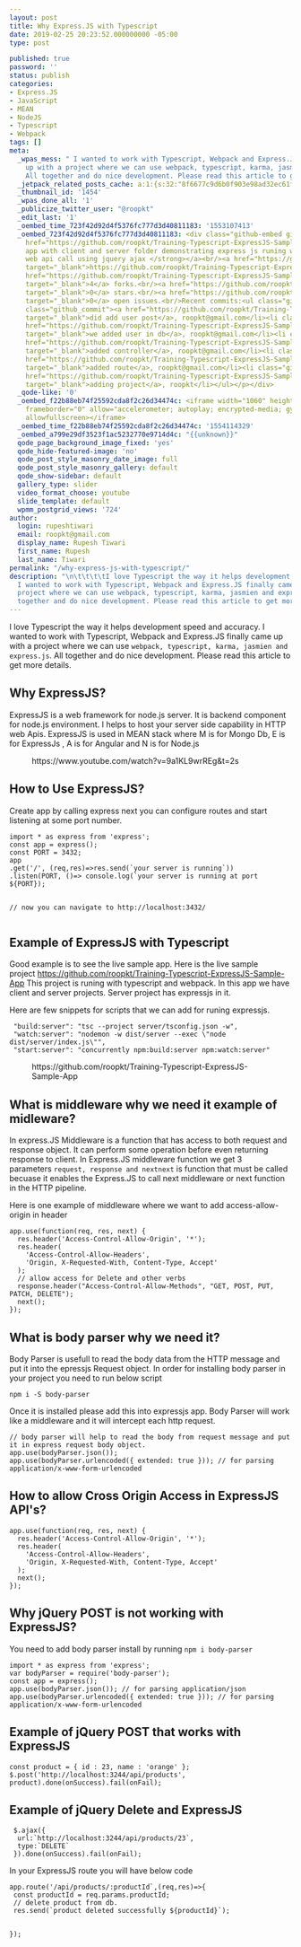 ```yaml
---
layout: post
title: Why Express.JS with Typescript
date: 2019-02-25 20:23:52.000000000 -05:00
type: post

published: true
password: ''
status: publish
categories:
- Express.JS
- JavaScript
- MEAN
- NodeJS
- Typescript
- Webpack
tags: []
meta:
  _wpas_mess: " I wanted to work with Typescript, Webpack and Express.JS finally came
    up with a project where we can use webpack, typescript, karma, jasmien and express.js.
    All together and do nice development. Please read this article to get more details."
  _jetpack_related_posts_cache: a:1:{s:32:"8f6677c9d6b0f903e98ad32ec61f8deb";a:2:{s:7:"expires";i:1610906536;s:7:"payload";a:3:{i:0;a:1:{s:2:"id";i:775;}i:1;a:1:{s:2:"id";i:1021;}i:2;a:1:{s:2:"id";i:493;}}}}
  _thumbnail_id: '1454'
  _wpas_done_all: '1'
  _publicize_twitter_user: "@roopkt"
  _edit_last: '1'
  _oembed_time_723f42d92d4f5376fc777d3d40811183: '1553107413'
  _oembed_723f42d92d4f5376fc777d3d40811183: <div class="github-embed github-embed-repository"><p><a
    href="https://github.com/roopkt/Training-Typescript-ExpressJS-Sample-App" target="_blank"><strong>Sample
    app with client and server folder demonstrating express js runing web api and
    web api call using jquery ajax </strong></a><br/><a href="https://github.com/roopkt/Training-Typescript-ExpressJS-Sample-App"
    target="_blank">https://github.com/roopkt/Training-Typescript-ExpressJS-Sample-App</a><br/><a
    href="https://github.com/roopkt/Training-Typescript-ExpressJS-Sample-App/network"
    target="_blank">4</a> forks.<br/><a href="https://github.com/roopkt/Training-Typescript-ExpressJS-Sample-App/stargazers"
    target="_blank">0</a> stars.<br/><a href="https://github.com/roopkt/Training-Typescript-ExpressJS-Sample-App/issues"
    target="_blank">0</a> open issues.<br/>Recent commits:<ul class="github_commits"><li
    class="github_commit"><a href="https://github.com/roopkt/Training-Typescript-ExpressJS-Sample-App/commit/a821fb78835845aacfdd25e392428fbf8416b096"
    target="_blank">did add user post</a>, roopkt@gmail.com</li><li class="github_commit"><a
    href="https://github.com/roopkt/Training-Typescript-ExpressJS-Sample-App/commit/fcfd60c0a45e1b8c099d53a00d310f28bb28ce51"
    target="_blank">we added user in db</a>, roopkt@gmail.com</li><li class="github_commit"><a
    href="https://github.com/roopkt/Training-Typescript-ExpressJS-Sample-App/commit/2a1be851d8fabc8165c53bd9fad90640f9a3ec00"
    target="_blank">added controller</a>, roopkt@gmail.com</li><li class="github_commit"><a
    href="https://github.com/roopkt/Training-Typescript-ExpressJS-Sample-App/commit/cd46b566a0d85a2f9c39d008467641258b9ff880"
    target="_blank">added route</a>, roopkt@gmail.com</li><li class="github_commit"><a
    href="https://github.com/roopkt/Training-Typescript-ExpressJS-Sample-App/commit/240b2f3417f86f2901e7fadf843f1c3feb068e34"
    target="_blank">adding project</a>, roopkt</li></ul></p></div>
  _qode-like: '0'
  _oembed_f22b88eb74f25592cda8f2c26d34474c: <iframe width="1060" height="596" src="https://www.youtube.com/embed/9a1KL9wrREg?start=2&feature=oembed"
    frameborder="0" allow="accelerometer; autoplay; encrypted-media; gyroscope; picture-in-picture"
    allowfullscreen></iframe>
  _oembed_time_f22b88eb74f25592cda8f2c26d34474c: '1554114329'
  _oembed_a799e29df3523f1ac5232770e9714d4c: "{{unknown}}"
  qode_page_background_image_fixed: 'yes'
  qode_hide-featured-image: 'no'
  qode_post_style_masonry_date_image: full
  qode_post_style_masonry_gallery: default
  qode_show-sidebar: default
  gallery_type: slider
  video_format_choose: youtube
  slide_template: default
  wpmm_postgrid_views: '724'
author:
  login: rupeshtiwari
  email: roopkt@gmail.com
  display_name: Rupesh Tiwari
  first_name: Rupesh
  last_name: Tiwari
permalink: "/why-express-js-with-typescript/"
description: "\n\t\t\t\tI love Typescript the way it helps development speed and accuracy.
  I wanted to work with Typescript, Webpack and Express.JS finally came up with a
  project where we can use webpack, typescript, karma, jasmien and express.js. All
  together and do nice development. Please read this article to get more details.\t\t"
---
```

<p><!-- wp:paragraph --></p>
<p>I love Typescript the way it helps development speed and accuracy. I wanted to work with Typescript, Webpack and Express.JS finally came up with a project where we can use <code>webpack, typescript, karma, jasmien and express.js</code>. All together and do nice development. Please read this article to get more details.</p>
<p><!-- /wp:paragraph --></p>
<p><!-- wp:heading --></p>
<h2>Why ExpressJS?</h2>
<p><!-- /wp:heading --></p>
<p><!-- wp:paragraph --></p>
<p>ExpressJS is a web framework for node.js server. It is backend component for node.js environment. I helps to host your server side capability in HTTP web Apis. ExpressJS is used in MEAN stack where M is for Mongo Db, E is for ExpressJs , A is for Angular and N is for Node.js</p>
<p><!-- /wp:paragraph --></p>
<p><!-- wp:core-embed/youtube {"url":"https://www.youtube.com/watch?v=9a1KL9wrREg\u0026t=2s","type":"video","providerNameSlug":"youtube","className":"wp-embed-aspect-16-9 wp-has-aspect-ratio"} --></p>
<figure class="wp-block-embed-youtube wp-block-embed is-type-video is-provider-youtube wp-embed-aspect-16-9 wp-has-aspect-ratio">
<div class="wp-block-embed__wrapper">
https://www.youtube.com/watch?v=9a1KL9wrREg&amp;t=2s
</div>
</figure>
<p><!-- /wp:core-embed/youtube --></p>
<p><!-- wp:heading --></p>
<h2><a href="https://gist.github.com/roopkt/337d5c701d9c86716057c3ff336e8fb3#how-to-use-expressjs"></a>How to Use ExpressJS?</h2>
<p><!-- /wp:heading --></p>
<p><!-- wp:paragraph --></p>
<p>Create app by calling express next you can configure routes and start listening at some port number.</p>
<p><!-- /wp:paragraph --></p>
<p><!-- wp:code --></p>
<pre class="wp-block-code"><code>import * as express from 'express';
const app = express();
const PORT = 3432;
app
.get('/', (req,res)=>res.send(`your server is running`))
.listen(PORT, ()=> console.log(`your server is running at port ${PORT});

// now you can navigate to http://localhost:3432/
</code></pre>
<p><!-- /wp:code --></p>
<p><!-- wp:heading --></p>
<h2><a href="https://gist.github.com/roopkt/337d5c701d9c86716057c3ff336e8fb3#example-of-expressjs-with-typescript"></a>Example of ExpressJS with Typescript</h2>
<p><!-- /wp:heading --></p>
<p><!-- wp:paragraph --></p>
<p>Good example is to see the live sample app. Here is the live sample project&nbsp;<a href="https://github.com/roopkt/Training-Typescript-ExpressJS-Sample-App">https://github.com/roopkt/Training-Typescript-ExpressJS-Sample-App</a>&nbsp;This project is runing with typescript and webpack. In this app we have client and server projects. Server project has expressjs in it.</p>
<p><!-- /wp:paragraph --></p>
<p><!-- wp:paragraph --></p>
<p><!-- /wp:paragraph --></p>
<p><!-- wp:paragraph --></p>
<p>Here are few snippets for scripts that we can add for runing expressjs.</p>
<p><!-- /wp:paragraph --></p>
<p><!-- wp:code --></p>
<pre class="wp-block-code"><code> "build:server": "tsc --project server/tsconfig.json -w",
 "watch:server": "nodemon -w dist/server --exec \"node dist/server/index.js\"",
 "start:server": "concurrently npm:build:server npm:watch:server"
</code></pre>
<p><!-- /wp:code --></p>
<p><!-- wp:embed {"url":"https://github.com/roopkt/Training-Typescript-ExpressJS-Sample-App","type":"rich","providerNameSlug":""} --></p>
<figure class="wp-block-embed is-type-rich">
<div class="wp-block-embed__wrapper">
https://github.com/roopkt/Training-Typescript-ExpressJS-Sample-App
</div>
</figure>
<p><!-- /wp:embed --></p>
<p><!-- wp:heading --></p>
<h2><a href="https://gist.github.com/roopkt/337d5c701d9c86716057c3ff336e8fb3#what-is-middleware-why-we-need-it-example-of-midleware"></a>What is middleware why we need it example of midleware?</h2>
<p><!-- /wp:heading --></p>
<p><!-- wp:paragraph --></p>
<p>In express.JS Middleware is a function that has access to both request and response object. It can perform some operation before even returning response to client. In Express.JS middleware function we get 3 parameters&nbsp;<code>request, response and next</code><code>next</code>&nbsp;is function that must be called becuase it enables the Express.JS to call next middleware or next function in the HTTP pipeline.</p>
<p><!-- /wp:paragraph --></p>
<p><!-- wp:paragraph --></p>
<p>Here is one example of middleware where we want to add access-allow-origin in header</p>
<p><!-- /wp:paragraph --></p>
<p><!-- wp:code --></p>
<pre class="wp-block-code"><code>app.use(function(req, res, next) {
  res.header('Access-Control-Allow-Origin', '*');
  res.header(
    'Access-Control-Allow-Headers',
    'Origin, X-Requested-With, Content-Type, Accept'
  );
  // allow access for Delete and other verbs
  response.header("Access-Control-Allow-Methods", "GET, POST, PUT, PATCH, DELETE");
  next();
});
</code></pre>
<p><!-- /wp:code --></p>
<p><!-- wp:heading --></p>
<h2><a href="https://gist.github.com/roopkt/337d5c701d9c86716057c3ff336e8fb3#what-is-body-parser-why-we-need-it"></a>What is body parser why we need it?</h2>
<p><!-- /wp:heading --></p>
<p><!-- wp:paragraph --></p>
<p>Body Parser is usefull to read the body data from the HTTP message and put it into the epressjs Request object. In order for installing body parser in your project you need to run below script</p>
<p><!-- /wp:paragraph --></p>
<p><!-- wp:code --></p>
<pre class="wp-block-code"><code>npm i -S body-parser
</code></pre>
<p><!-- /wp:code --></p>
<p><!-- wp:paragraph --></p>
<p>Once it is installed please add this into expressjs app. Body Parser will work like a middleware and it will intercept each http request.</p>
<p><!-- /wp:paragraph --></p>
<p><!-- wp:code --></p>
<pre class="wp-block-code"><code>// body parser will help to read the body from request message and put it in express request body object.
app.use(bodyParser.json());
app.use(bodyParser.urlencoded({ extended: true })); // for parsing application/x-www-form-urlencoded
</code></pre>
<p><!-- /wp:code --></p>
<p><!-- wp:heading --></p>
<h2><a href="https://gist.github.com/roopkt/337d5c701d9c86716057c3ff336e8fb3#how-to-allow-cross-origin-access-in-expressjs-apis"></a>How to allow Cross Origin Access in ExpressJS API's?</h2>
<p><!-- /wp:heading --></p>
<p><!-- wp:code --></p>
<pre class="wp-block-code"><code>app.use(function(req, res, next) {
  res.header('Access-Control-Allow-Origin', '*');
  res.header(
    'Access-Control-Allow-Headers',
    'Origin, X-Requested-With, Content-Type, Accept'
  );
  next();
});
</code></pre>
<p><!-- /wp:code --></p>
<p><!-- wp:heading --></p>
<h2><a href="https://gist.github.com/roopkt/337d5c701d9c86716057c3ff336e8fb3#why-jquery-post-is-not-working-with-expressjs"></a>Why jQuery POST is not working with ExpressJS?</h2>
<p><!-- /wp:heading --></p>
<p><!-- wp:paragraph --></p>
<p>You need to add body parser install by running&nbsp;<code>npm i body-parser</code></p>
<p><!-- /wp:paragraph --></p>
<p><!-- wp:code --></p>
<pre class="wp-block-code"><code>import * as express from 'express';
var bodyParser = require('body-parser');
const app = express();
app.use(bodyParser.json()); // for parsing application/json
app.use(bodyParser.urlencoded({ extended: true })); // for parsing application/x-www-form-urlencoded
</code></pre>
<p><!-- /wp:code --></p>
<p><!-- wp:heading --></p>
<h2><a href="https://gist.github.com/roopkt/337d5c701d9c86716057c3ff336e8fb3#example-of-jquery-post-that-works-with-expressjs"></a>Example of jQuery POST that works with ExpressJS</h2>
<p><!-- /wp:heading --></p>
<p><!-- wp:code --></p>
<pre class="wp-block-code"><code>const product = { id : 23, name : 'orange' };
$.post('http://localhost:3244/api/products', product).done(onSuccess).fail(onFail);</code></pre>
<p><!-- /wp:code --></p>
<p><!-- wp:heading --></p>
<h2>Example of jQuery Delete and ExpressJS</h2>
<p><!-- /wp:heading --></p>
<p><!-- wp:code --></p>
<pre class="wp-block-code"><code> $.ajax({
  url:`http://localhost:3244/api/products/23`,
  type:`DELETE`
 }).done(onSuccess).fail(onFail);
</code></pre>
<p><!-- /wp:code --></p>
<p><!-- wp:paragraph --></p>
<p>In your ExpressJS route you will have below code</p>
<p><!-- /wp:paragraph --></p>
<p><!-- wp:code --></p>
<pre class="wp-block-code"><code>app.route('/api/products/:productId`,(req,res)=>{
 const productId = req.params.productId;
 // delete product from db.
 res.send(`product deleted successfully ${productId}`);
 
});</code></pre>
<p><!-- /wp:code --></p>
<p><!-- wp:paragraph --></p>
<p><!-- /wp:paragraph --></p>
<p><!-- wp:paragraph --></p>
<p><!-- /wp:paragraph --></p>
